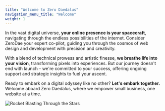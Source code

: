 ```yaml
---
title: "Welcome to Zero Daedalus"
navigation_menu_title: "Welcome"
weight: 1
---
```

In the vast digital universe, **your online presence is your spacecraft**, navigating through the endless possibilities of the internet. Consider ZeroDae your expert co-pilot, guiding you through the cosmos of web design and development with precision and creativity.

With a blend of technical prowess and artistic finesse, **we breathe life into your vision**, transforming pixels into experiences. But our journey doesn't end with launch – we're committed to your success, offering ongoing support and strategic insights to fuel your ascent.


Ready to embark on a digital odyssey like no other? **Let's embark together.** Welcome aboard Zero Daedalus, where we empower small business, one website at a time.

![Rocket Blasting Through the Stars](https://cdn.zerodaedal.us/zdae_rocket.png)
